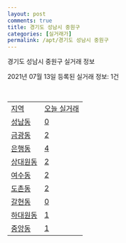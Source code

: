 ```yaml
---
layout: post
comments: true
title: 경기도 성남시 중원구
categories: [실거래가]
permalink: /apt/경기도 성남시 중원구
---
```


경기도 성남시 중원구 실거래 정보

2021년 07월 13일 등록된 실거래 정보: 1건

<script type="text/javascript">
  google.charts.load('current', {'packages':['corechart']});
  google.charts.setOnLoadCallback(drawChart);

  function drawChart() {
    var data = google.visualization.arrayToDataTable([['거래일', '매매', '전월세', '전매'], ['20-07', 82, 136, 7], ['20-08', 123, 162, 13], ['20-09', 103, 152, 9], ['20-10', 143, 179, 9], ['20-11', 139, 126, 20], ['20-12', 148, 199, 172], ['21-01', 122, 183, 61], ['21-02', 76, 169, 40], ['21-03', 91, 183, 22], ['21-04', 91, 138, 16], ['21-05', 108, 147, 26], ['21-06', 73, 117, 7], ['21-07', 2, 26, 1]]);

    var options = {
      title: '최근 1년간 유형별 거래량 추이',
      legend: { position: 'bottom' }
    };

    var chart = new google.visualization.LineChart(document.getElementById('columnchart_material'));
    chart.draw(data, (options));
  }
</script>

<div id="columnchart_material" style="width: 95%; margin-left: -35px"></div>
<br>
<table class="sortable">
  <tr>
    <td><a href="#">지역</a></td>
    <td><a href="#">오늘 실거래</a></td>
  </tr>

  
  <tr class="item">
    <td><a href="경기도 성남시 중원구 성남동">성남동</a></td>
    <td><a href="경기도 성남시 중원구 성남동">0</a></td>
  </tr>
    

  <tr class="item">
    <td><a href="경기도 성남시 중원구 금광동">금광동</a></td>
    <td><a href="경기도 성남시 중원구 금광동">2</a></td>
  </tr>
    

  <tr class="item">
    <td><a href="경기도 성남시 중원구 은행동">은행동</a></td>
    <td><a href="경기도 성남시 중원구 은행동">4</a></td>
  </tr>
    

  <tr class="item">
    <td><a href="경기도 성남시 중원구 상대원동">상대원동</a></td>
    <td><a href="경기도 성남시 중원구 상대원동">2</a></td>
  </tr>
    

  <tr class="item">
    <td><a href="경기도 성남시 중원구 여수동">여수동</a></td>
    <td><a href="경기도 성남시 중원구 여수동">2</a></td>
  </tr>
    

  <tr class="item">
    <td><a href="경기도 성남시 중원구 도촌동">도촌동</a></td>
    <td><a href="경기도 성남시 중원구 도촌동">2</a></td>
  </tr>
    

  <tr class="item">
    <td><a href="경기도 성남시 중원구 갈현동">갈현동</a></td>
    <td><a href="경기도 성남시 중원구 갈현동">0</a></td>
  </tr>
    

  <tr class="item">
    <td><a href="경기도 성남시 중원구 하대원동">하대원동</a></td>
    <td><a href="경기도 성남시 중원구 하대원동">1</a></td>
  </tr>
    

  <tr class="item">
    <td><a href="경기도 성남시 중원구 중앙동">중앙동</a></td>
    <td><a href="경기도 성남시 중원구 중앙동">1</a></td>
  </tr>
    


</table>


    